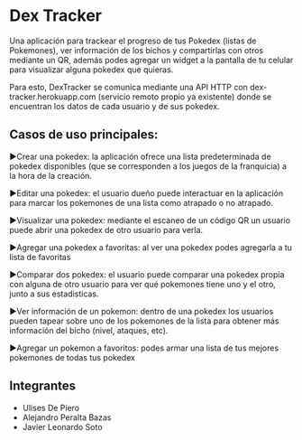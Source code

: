 Dex Tracker
============

Una aplicación para trackear el progreso de tus Pokedex (listas de Pokemones), ver información de los bichos y compartirlas con otros mediante un QR, además podes agregar un widget a la pantalla de tu celular para visualizar alguna pokedex que quieras.

Para esto, DexTracker se comunica mediante una API HTTP con dex-tracker.herokuapp.com (servicio remoto propio ya existente) donde se encuentran los datos de cada usuario y de sus pokedex.

## Casos de uso principales:

►Crear una pokedex: la aplicación ofrece una lista predeterminada de pokedex disponibles (que se corresponden a los juegos de la franquicia) a la hora de la creación.

►Editar una pokedex: el usuario dueño puede interactuar en la aplicación para marcar los pokemones de una lista como atrapado o no atrapado.

►Visualizar una pokedex: mediante el escaneo de un código QR un usuario puede abrir una pokedex de otro usuario para verla.

►Agregar una pokedex a favoritas: al ver una pokedex podes agregarla a tu lista de favoritas

►Comparar dos pokedex: el usuario puede comparar una pokedex propia con alguna de otro usuario para ver qué pokemones tiene uno y el otro, junto a sus estadisticas.

►Ver información de un pokemon: dentro de una pokedex los usuarios pueden tapear sobre uno de los pokemones de la lista para obtener más información del bicho (nivel, ataques, etc).

►Agregar un pokemon a favoritos: podes armar una lista de tus mejores pokemones de todas tus pokedex


## Integrantes
* Ulises De Piero
* Alejandro Peralta Bazas
* Javier Leonardo Soto
